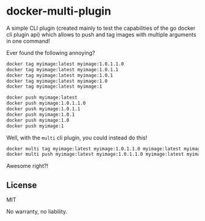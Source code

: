 # docker-multi-plugin

A simple CLI plugin (created mainly to test the capabilities of the go docker cli plugin api) which
allows to push and tag images with multiple arguments in one command!

Ever found the following annoying?

```bash
docker tag myimage:latest myimage:1.0.1.1.0
docker tag myimage:latest myimage:1.0.1.1
docker tag myimage:latest myimage:1.0.1
docker tag myimage:latest myimage:1.0
docker tag myimage:latest myimage:1

docker push myimage:latest
docker push myimage:1.0.1.1.0
docker push myimage:1.0.1.1
docker push myimage:1.0.1
docker push myimage:1.0
docker push myimage:1
```

Well, with the `multi` cli plugin, you could instead do this!

```bash
docker multi tag myimage:latest myimage:1.0.1.1.0 myimage:latest myimage:1.0.1.1  myimage:latest myimage:1.0.1 myimage:latest myimage:1.0 myimage:latest myimage:1
docker multi push myimage:latest myimage:1.0.1.1.0 myimage:latest myimage:1.0.1.1  myimage:latest myimage:1.0.1 myimage:latest myimage:1.0 myimage:latest myimage:1
```

Awesome right?!

## License

MIT

No warranty, no liability.
